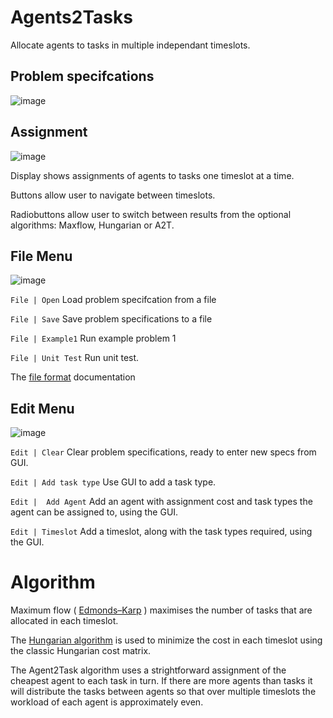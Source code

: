 # Agents2Tasks

Allocate agents to tasks in multiple independant timeslots.


## Problem specifcations

![image](https://github.com/JamesBremner/Agents2Tasks/assets/2046227/49ba7a04-b0e0-4beb-a685-1eeeceac079c)



## Assignment

![image](https://github.com/JamesBremner/Agents2Tasks/assets/2046227/24e90f9c-a438-43c5-8ad3-895d028bd2a5)

Display shows assignments of agents to tasks one timeslot at a time.  

Buttons allow user to navigate between timeslots.  

Radiobuttons allow user to switch between results from the optional algorithms: Maxflow, Hungarian or A2T.

## File Menu

![image](https://github.com/JamesBremner/Agents2Tasks/assets/2046227/80208e92-4b69-4b3b-8f7d-99bda8cde22e)

`File | Open`  Load problem specifcation from a file

`File | Save`  Save problem specifications to a file

`File | Example1` Run example problem 1

`File | Unit Test` Run unit test.

The [file format](https://github.com/JamesBremner/Agents2Tasks/wiki/File-format) documentation

## Edit Menu

![image](https://github.com/JamesBremner/Agents2Tasks/assets/2046227/a757bd30-3c70-440c-8ff4-deff422cbac3)

`Edit | Clear` Clear problem specifications, ready to enter new specs from GUI.

`Edit | Add task type`  Use GUI to add a task type.

`Edit |  Add Agent` Add an agent with assignment cost and task types the agent can be assigned to, using the GUI.

`Edit | Timeslot` Add a timeslot, along with the task types required, using the GUI.


# Algorithm

Maximum flow ( [Edmonds–Karp](https://en.wikipedia.org/wiki/Edmonds%E2%80%93Karp_algorithm) ) maximises the number of tasks that are allocated in each timeslot.

The [Hungarian algorithm]( https://en.wikipedia.org/wiki/Hungarian_algorithm) is used to minimize the cost in each timeslot using the classic Hungarian cost matrix.

The Agent2Task algorithm uses a strightforward assignment of the cheapest agent to each task in turn.  If there are more agents than tasks it will distribute the tasks between agents so that over multiple timeslots the workload of each agent is approximately even.





